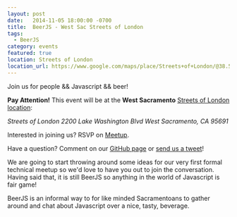 ```yaml
---
layout: post
date:   2014-11-05 18:00:00 -0700
title:  BeerJS - West Sac Streets of London
tags:
  - BeerJS
category: events
featured: true
location: Streets of London
location_url: https://www.google.com/maps/place/Streets+of+London/@38.5589138,-121.5036519,14z/data=!3m1!5s0x809ad3e0104545f5:0x7edf0a3ae4cce385!4m5!1m2!2m1!1sstreets+of+london!3m1!1s0x0000000000000000:0x27a2577cf21a1e99
---
```


Join us for people && Javascript && beer!

**Pay Attention!** This event will be at the **West Sacramento**
[Streets of London location][streets_map]:

<address>Streets of London
2200 Lake Washington Blvd
West Sacramento, CA 95691</address>

Interested in joining us? RSVP on
[Meetup](http://www.meetup.com/The-Sacramento-Javascript-Meetup/events/216877082/).

Have a question? Comment on our
[GitHub page](https://github.com/beerjs/sac/issues/8) or
[send us a tweet](https://twitter.com/beerjs_sac)!

<!-- more -->

We are going to start throwing around some ideas for our very first formal
technical meetup so we'd love to have you out to join the conversation. Having
said that, it is still BeerJS so anything in the world of Javascript is fair game!

BeerJS is an informal way to for like minded Sacramentoans to gather around and
chat about Javascript over a nice, tasty, beverage.

[streets_map]: https://www.google.com/maps/place/Streets+of+London/@38.5589138,-121.5036519,14z/data=!3m1!5s0x809ad3e0104545f5:0x7edf0a3ae4cce385!4m5!1m2!2m1!1sstreets+of+london!3m1!1s0x0000000000000000:0x27a2577cf21a1e99